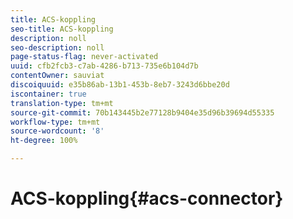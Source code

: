 ```yaml
---
title: ACS-koppling
seo-title: ACS-koppling
description: noll
seo-description: noll
page-status-flag: never-activated
uuid: cfb2fcb3-c7ab-4286-b713-735e6b104d7b
contentOwner: sauviat
discoiquuid: e35b86ab-13b1-453b-8eb7-3243d6bbe20d
iscontainer: true
translation-type: tm+mt
source-git-commit: 70b143445b2e77128b9404e35d96b39694d55335
workflow-type: tm+mt
source-wordcount: '8'
ht-degree: 100%

---
```



# ACS-koppling{#acs-connector}

